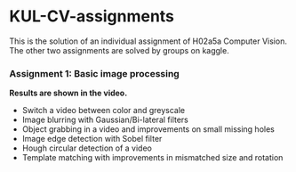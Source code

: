 # KUL-CV-assignments
This is the solution of an individual assignment of H02a5a Computer Vision. The other two assignments are solved by groups on kaggle.

### Assignment 1: Basic image processing
**Results are shown in the video.**
- Switch a video between color and greyscale
- Image blurring with Gaussian/Bi-lateral filters
- Object grabbing in a video and improvements on small missing holes
- Image edge detection with Sobel filter
- Hough circular detection of a video
- Template matching with improvements in mismatched size and rotation

